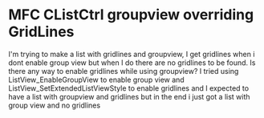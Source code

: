 
# MFC CListCtrl groupview overriding GridLines

I'm trying to make a list with gridlines and groupview, I get gridlines when i dont enable group view but when I do there are no gridlines to be found. Is there any way to enable gridlines while using groupview?
I tried using ListView_EnableGroupView to enable group view and ListView_SetExtendedListViewStyle to enable gridlines and I expected to have a list with groupview and gridlines but in the end i just got a list with group view and no gridlines

        